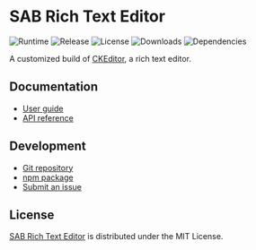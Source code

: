 # SAB Rich Text Editor
![Runtime](https://img.shields.io/node/v/@sab-international/rich-text-editor.svg) ![Release](https://img.shields.io/npm/v/@sab-international/rich-text-editor.svg) ![License](https://img.shields.io/npm/l/@sab-international/rich-text-editor.svg) ![Downloads](https://img.shields.io/npm/dt/@sab-international/rich-text-editor.svg) ![Dependencies](https://david-dm.org/sab-international/rich-text-editor.svg)

A customized build of [CKEditor](https://ckeditor.com/ckeditor-5), a rich text editor.

## Documentation
- [User guide](https://dev.sabcomputer.com/rich-text-editor)
- [API reference](https://dev.sabcomputer.com/rich-text-editor/api)

## Development
- [Git repository](https://github.com/sab-international/rich-text-editor)
- [npm package](https://www.npmjs.com/package/@sab-international/rich-text-editor)
- [Submit an issue](https://github.com/sab-international/rich-text-editor/issues)

## License
[SAB Rich Text Editor](https://dev.sabcomputer.com/rich-text-editor) is distributed under the MIT License.
